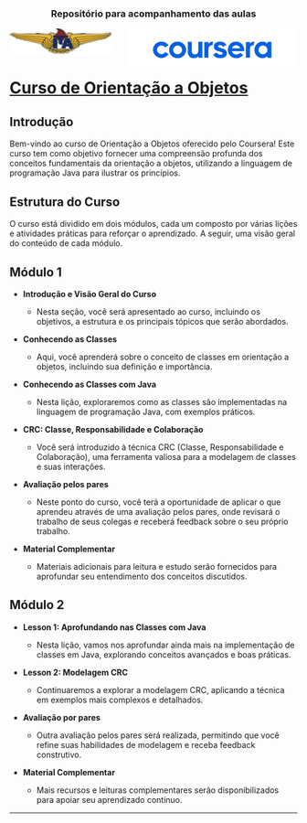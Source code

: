 
<h3 align="center">Repositório para acompanhamento das aulas</h3>

 <!--<p></p>-->

<div align="left"><img src="./img/logo_ita-bgremove.png" width=auto>
<img align="right" src="./img/coursera-bgremove.png" width=300>
</div>


# [Curso de Orientação a Objetos](https://www.coursera.org/learn/orientacao-a-objetos-com-java)


## Introdução

Bem-vindo ao curso de Orientação a Objetos oferecido pelo Coursera! Este curso tem como objetivo fornecer uma compreensão profunda dos conceitos fundamentais da orientação a objetos, utilizando a linguagem de programação Java para ilustrar os princípios.

## Estrutura do Curso

O curso está dividido em dois módulos, cada um composto por várias lições e atividades práticas para reforçar o aprendizado. A seguir, uma visão geral do conteúdo de cada módulo.

## Módulo 1

* **Introdução e Visão Geral do Curso**
  * Nesta seção, você será apresentado ao curso, incluindo os objetivos, a estrutura e os principais tópicos que serão abordados.

* **Conhecendo as Classes**
  * Aqui, você aprenderá sobre o conceito de classes em orientação a objetos, incluindo sua definição e importância.

* **Conhecendo as Classes com Java**
  * Nesta lição, exploraremos como as classes são implementadas na linguagem de programação Java, com exemplos práticos.

* **CRC: Classe, Responsabilidade e Colaboração**
  * Você será introduzido à técnica CRC (Classe, Responsabilidade e Colaboração), uma ferramenta valiosa para a modelagem de classes e suas interações.

* **Avaliação pelos pares**
  * Neste ponto do curso, você terá a oportunidade de aplicar o que aprendeu através de uma avaliação pelos pares, onde revisará o trabalho de seus colegas e receberá feedback sobre o seu próprio trabalho.

* **Material Complementar**
  * Materiais adicionais para leitura e estudo serão fornecidos para aprofundar seu entendimento dos conceitos discutidos.

## Módulo 2

* **Lesson 1: Aprofundando nas Classes com Java**
  * Nesta lição, vamos nos aprofundar ainda mais na implementação de classes em Java, explorando conceitos avançados e boas práticas.

* **Lesson 2: Modelagem CRC**
  * Continuaremos a explorar a modelagem CRC, aplicando a técnica em exemplos mais complexos e detalhados.

* **Avaliação por pares**
  * Outra avaliação pelos pares será realizada, permitindo que você refine suas habilidades de modelagem e receba feedback construtivo.

* **Material Complementar**
  * Mais recursos e leituras complementares serão disponibilizados para apoiar seu aprendizado contínuo.

---
